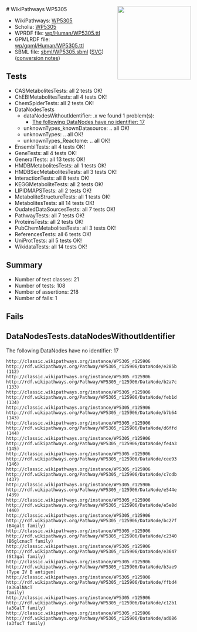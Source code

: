 <img style="float: right; width: 200px" src="../logo.png" />
# WikiPathways WP5305

* WikiPathways: [WP5305](https://identifiers.org/wikipathways:WP5305)
* Scholia: [WP5305](https://scholia.toolforge.org/wikipathways/WP5305)
* WPRDF file: [wp/Human/WP5305.ttl](../wp/Human/WP5305.ttl)
* GPMLRDF file: [wp/gpml/Human/WP5305.ttl](../wp/gpml/Human/WP5305.ttl)
* SBML file: [sbml/WP5305.sbml](../sbml/WP5305.sbml) ([SVG](../sbml/WP5305.svg)) ([conversion notes](../sbml/WP5305.txt))

## Tests
* CASMetabolitesTests: all 2 tests OK!
* ChEBIMetabolitesTests: all 4 tests OK!
* ChemSpiderTests: all 2 tests OK!
* DataNodesTests
    * dataNodesWithoutIdentifier: .x we found 1 problem(s):
        * [The following DataNodes have no identifier: 17](#8792c497)
    * unknownTypes_knownDatasource: .. all OK!
    * unknownTypes: .. all OK!
    * unknownTypes_Reactome: .. all OK!
* EnsemblTests: all 4 tests OK!
* GeneTests: all 4 tests OK!
* GeneralTests: all 13 tests OK!
* HMDBMetabolitesTests: all 1 tests OK!
* HMDBSecMetabolitesTests: all 3 tests OK!
* InteractionTests: all 8 tests OK!
* KEGGMetaboliteTests: all 2 tests OK!
* LIPIDMAPSTests: all 2 tests OK!
* MetaboliteStructureTests: all 1 tests OK!
* MetabolitesTests: all 14 tests OK!
* OudatedDataSourcesTests: all 7 tests OK!
* PathwayTests: all 7 tests OK!
* ProteinsTests: all 2 tests OK!
* PubChemMetabolitesTests: all 3 tests OK!
* ReferencesTests: all 6 tests OK!
* UniProtTests: all 5 tests OK!
* WikidataTests: all 14 tests OK!


## Summary

* Number of test classes: 21
* Number of tests: 108
* Number of assertions: 218
* Number of fails: 1

## Fails

<a name="8792c497" />

## DataNodesTests.dataNodesWithoutIdentifier

The following DataNodes have no identifier: 17
```
http://classic.wikipathways.org/instance/WP5305_r125906 http://rdf.wikipathways.org/Pathway/WP5305_r125906/DataNode/e285b (112)
http://classic.wikipathways.org/instance/WP5305_r125906 http://rdf.wikipathways.org/Pathway/WP5305_r125906/DataNode/b2a7c (133)
http://classic.wikipathways.org/instance/WP5305_r125906 http://rdf.wikipathways.org/Pathway/WP5305_r125906/DataNode/feb1d (134)
http://classic.wikipathways.org/instance/WP5305_r125906 http://rdf.wikipathways.org/Pathway/WP5305_r125906/DataNode/b7b64 (143)
http://classic.wikipathways.org/instance/WP5305_r125906 http://rdf.wikipathways.org/Pathway/WP5305_r125906/DataNode/d6ffd (144)
http://classic.wikipathways.org/instance/WP5305_r125906 http://rdf.wikipathways.org/Pathway/WP5305_r125906/DataNode/fe4a3 (145)
http://classic.wikipathways.org/instance/WP5305_r125906 http://rdf.wikipathways.org/Pathway/WP5305_r125906/DataNode/cee93 (146)
http://classic.wikipathways.org/instance/WP5305_r125906 http://rdf.wikipathways.org/Pathway/WP5305_r125906/DataNode/c7cdb (437)
http://classic.wikipathways.org/instance/WP5305_r125906 http://rdf.wikipathways.org/Pathway/WP5305_r125906/DataNode/e544e (439)
http://classic.wikipathways.org/instance/WP5305_r125906 http://rdf.wikipathways.org/Pathway/WP5305_r125906/DataNode/e5e8d (440)
http://classic.wikipathways.org/instance/WP5305_r125906 http://rdf.wikipathways.org/Pathway/WP5305_r125906/DataNode/bc27f (B4galt family)
http://classic.wikipathways.org/instance/WP5305_r125906 http://rdf.wikipathways.org/Pathway/WP5305_r125906/DataNode/c2340 (B6glcnacT family)
http://classic.wikipathways.org/instance/WP5305_r125906 http://rdf.wikipathways.org/Pathway/WP5305_r125906/DataNode/e3647 (St3gal family)
http://classic.wikipathways.org/instance/WP5305_r125906 http://rdf.wikipathways.org/Pathway/WP5305_r125906/DataNode/b3ae9 (Type IV B antigen)
http://classic.wikipathways.org/instance/WP5305_r125906 http://rdf.wikipathways.org/Pathway/WP5305_r125906/DataNode/ffbd4 (a3GalNAcT
family)
http://classic.wikipathways.org/instance/WP5305_r125906 http://rdf.wikipathways.org/Pathway/WP5305_r125906/DataNode/c12b1 (a3GalT family)
http://classic.wikipathways.org/instance/WP5305_r125906 http://rdf.wikipathways.org/Pathway/WP5305_r125906/DataNode/ad086 (a3fucT family)
```

